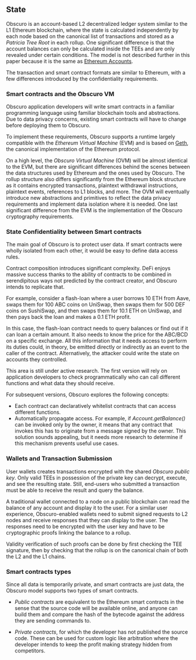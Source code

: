 ## State

Obscuro is an account-based L2 decentralized ledger system similar to the L1 Ethereum blockchain, where the state is calculated independently by each node based on the canonical list of transactions and stored as a _Patricia Tree Root_ in each rollup. One significant difference is that the account balances can only be calculated inside the TEEs and are only revealed under certain conditions.
The model is not described further in this paper because it is the same as [Ethereum Accounts](https://ethereum.org/en/developers/docs/accounts/).

The transaction and smart contract formats are similar to Ethereum, with a few differences introduced by the confidentiality requirements.


### Smart contracts and the Obscuro VM

Obscuro application developers will write smart contracts in a familiar programming language using familiar blockchain tools and abstractions.
Due to data privacy concerns, existing smart contracts will have to change before deploying them to Obscuro.

To implement these requirements, Obscuro supports a runtime largely compatible with the _Ethereum Virtual Machine_ (EVM) and is based on [Geth](https://github.com/ethereum/go-ethereum), the canonical implementation of the Ethereum protocol.

On a high level, the _Obscuro Virtual Machine_ (OVM) will be almost identical to the EVM, but there are significant differences behind the scenes between the data structures used by Ethereum and the ones used by Obscuro. The rollup structure also differs significantly from the Ethereum block structure as it contains encrypted transactions, plaintext withdrawal instructions, plaintext events, references to L1 blocks, and more. The OVM will eventually introduce new abstractions and primitives to reflect the data privacy requirements and implement data isolation where it is needed. One last significant difference from the EVM is the implementation of the Obscuro cryptography requirements.


### State Confidentiality between Smart contracts

The main goal of Obscuro is to protect user data. If smart contracts were wholly isolated from each other, it would be easy to define data access rules.

Contract composition introduces significant complexity. DeFi enjoys massive success thanks to the ability of contracts to be combined in serendipitous ways not predicted by the contract creator, and Obscuro intends to replicate that.

For example, consider a flash-loan where a user borrows 10 ETH from Aave, swaps them for 100 ABC coins on UniSwap, then swaps them for 500 DEF coins on SushiSwap, and then swaps them for 10.1 ETH on UniSwap, and then pays back the loan and makes a 0.1 ETH profit.

In this case, the flash-loan contract needs to query balances or find out if it can loan a certain amount. It also needs to know the price for the ABC/BCD on a specific exchange. All this information that it needs access to perform its duties could, in theory, be emitted directly or indirectly as an event to the caller of the contract. Alternatively, the attacker could write the state on accounts they controlled.

This area is still under active research. The first version will rely on application developers to check programmatically who can call different functions and what data they should receive.

For subsequent versions, Obscuro explores the following concepts:
* Each contract can declaratively whitelist contracts that can access different functions.
* Automatically propagate access. For example, if _Account.getBalance()_ can be invoked only by the owner, it means that any contract that invokes this has to originate from a message signed by the owner. This solution sounds appealing, but it needs more research to determine if this mechanism prevents useful use cases.

###  Wallets and Transaction Submission
User wallets creates transactions encrypted with the shared _Obscuro public key_. Only valid TEEs in possession of the private key can decrypt, execute, and see the resulting state. Still, end-users who submitted a transaction must be able to receive the result and query the balance.

A traditional wallet connected to a node on a public blockchain can read the balance of any account and display it to the user. For a similar user experience, Obscuro-enabled wallets need to submit signed requests to L2 nodes and receive responses that they can display to the user. The responses need to be encrypted with the user key and have to be cryptographic proofs linking the balance to a rollup.

Validity verification of such proofs can be done by first checking the TEE signature, then by checking that the rollup is on the canonical chain of both the L2 and the L1 chains.

###  Smart contracts types

Since all data is temporarily private, and smart contracts are just data, the Obscuro model supports two types of smart contracts.

 - _Public contracts_ are equivalent to the Ethereum smart contracts in the sense that the source code will be available online, and anyone can build them and compare the hash of the bytecode against the address they are sending commands to.

 - _Private contracts_, for which the developer has not published the source code. These can be used for custom logic like arbitration where the developer intends to keep the profit making strategy hidden from competitors.

